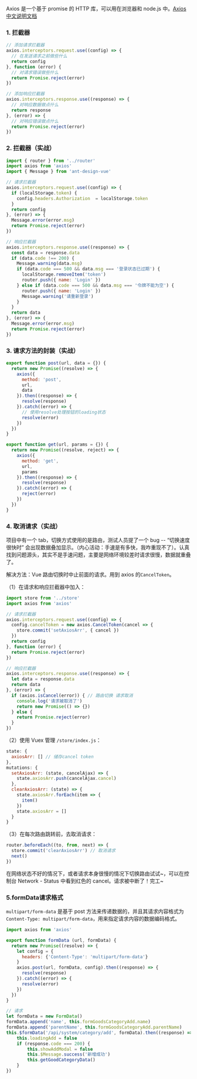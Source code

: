 Axios 是一个基于 promise 的 HTTP 库，可以用在浏览器和 node.js 中。[Axios 中文说明文档](https://www.kancloud.cn/yunye/axios/234845)

### 1. 拦截器

```js
// 添加请求拦截器
axios.interceptors.request.use((config) => {
  // 在发送请求之前做些什么
  return config
}, function (error) {
  // 对请求错误做些什么
  return Promise.reject(error)
})

// 添加响应拦截器
axios.interceptors.response.use((response) => {
  // 对响应数据做点什么
  return response
}, (error) => {
  // 对响应错误做点什么
  return Promise.reject(error)
})

```

### 2. 拦截器（实战）

```js
import { router } from '../router'
import axios from 'axios'
import { Message } from 'ant-design-vue'

// 请求拦截器
axios.interceptors.request.use((config) => {
  if (localStorage.token) {
    config.headers.Authorization  = localStorage.token
  }
  return config
}, (error) => {
  Message.error(error.msg)
  return Promise.reject(error)
})

// 响应拦截器
axios.interceptors.response.use((response) => {
  const data = response.data
  if (data.code !== 200) {
    Message.warning(data.msg)  
    if (data.code === 500 && data.msg === '登录状态已过期') {
      localStorage.removeItem('token')
      router.push({ name: 'Login' })
    } else if (data.code === 500 && data.msg === '令牌不能为空') {
      router.push({ name: 'Login' })
      Message.warning('请重新登录')
    } 
  } 
  return data
}, (error) => {
  Message.error(error.msg)
  return Promise.reject(error)
})
```

### 3. 请求方法的封装（实战）

```js
export function post(url, data = {}) {
  return new Promise((resolve) => {
    axios({
      method: 'post',
      url,
      data
    }).then((response) => {
      resolve(response)
    }).catch((error) => {
      // 使用resolve处理按钮的loading状态
      resolve(error)
    })
  })
}

export function get(url, params = {}) {
  return new Promise((resolve, reject) => {
    axios({
      method: 'get',
      url,
      params
    }).then((response) => {
      resolve(response)
    }).catch((error) => {
      reject(error)
    })
  })
}
```

### 4. 取消请求（实战）

项目中有一个 tab，切换方式使用的是路由，测试人员提了一个 bug -- “切换速度很快时” 会出现数据叠加显示。（内心活动：手速是有多快，我咋重现不了）。认真找到问题源头，其实不是手速问题，主要是网络环境较差时请求很慢，数据就重叠了。

解决方法：Vue 路由切换时中止前面的请求。用到 axios 的`CancelToken`。

（1）在请求和响应拦截器中加入：

```js
import store from '../store'
import axios from 'axios'

// 请求拦截器
axios.interceptors.request.use((config) => {
  config.cancelToken = new axios.CancelToken(cancel => {
    store.commit('setAxiosArr', { cancel })
  })
  return config
}, function (error) {
  return Promise.reject(error)
})

// 响应拦截器
axios.interceptors.response.use((response) => {
  let data = response.data
  return data
}, (error) => {
  if (axios.isCancel(error)) { // 路由切换 请求取消
    console.log('请求被取消了')
    return new Promise(() => {})
  } else {
    return Promise.reject(error)
  }
})
```

（2）使用 Vuex 管理 `/store/index.js`：

```js
state: {
  axiosArr: [] // 储存cancel token
},
mutations: {
  setAxiosArr: (state, cancelAjax) => {
    state.axiosArr.push(cancelAjax.cancel)
  },
  clearAxiosArr: (state) => {
    state.axiosArr.forEach(item => {
      item()
    })
    state.axiosArr = []
  }
}
```

（3）在每次路由跳转前，去取消请求：

```js
router.beforeEach((to, from, next) => {
  store.commit('clearAxiosArr') // 取消请求
  next()
})
```

在网络状态不好的情况下，或者请求本身很慢的情况下切换路由试试~，可以在控制台 Network - Status 中看到红色的 cancel。请求被中断了！完工~

### 5.formData请求格式

`multipart/form-data` 是基于 post 方法来传递数据的，并且其请求内容格式为 `Content-Type: multipart/form-data`，用来指定请求内容的数据编码格式。

```js
import axios from 'axios'

export function formData (url, formData) {
  return new Promise((resolve) => {
    let config = {
      headers: {'Content-Type': 'multipart/form-data'}
    }
    axios.post(url, formData, config).then((response) => {
      resolve(response)
    }).catch((error) => {
      resolve(error)
    })
  })
}

// 请求
let formData = new FormData()
formData.append('name', this.formGoodsCategoryAdd.name)
formData.append('parentName', this.formGoodsCategoryAdd.parentName)
this.$formData('/api/system/category/add', formData).then((response) => {
    this.loadingAdd = false
    if (response.code === 200) {
        this.showAddModal = false
        this.$Message.success('新增成功')
        this.getGoodCategoryData()
    }
})
```

